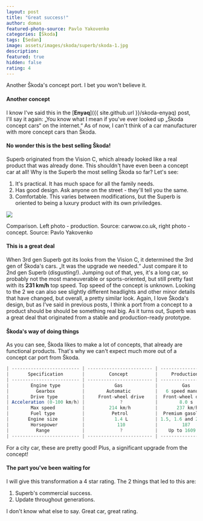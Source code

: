 ```yaml
---
layout: post
title: "Great success!"
author: domas
featured-photo-source: Pavlo Yakovenko
categories: [Škoda]
tags: [Sedan]
image: assets/images/skoda/superb/skoda-1.jpg
description:
featured: true
hidden: false
rating: 4
---
```


Another Škoda's concept port. I bet you won't believe it.

#### Another concept

I know I've said this in the [**Enyaq**]({{ site.github.url }}/skoda-enyaq) post, I'll say it again: „You know what I mean if you've ever looked up „Škoda concept cars“ on the internet.“ As of now, I can't think of a car manufacturer with more concept cars than Škoda.

#### No wonder this is the best selling Škoda!

Superb originated from the Vision C, which already looked like a real product that was already done. This shouldn't have even been a concept car at all! Why is the Superb the most selling Škoda so far? Let's see:
1. It's practical. It has much space for all the family needs.
2. Has good design. Ask anyone on the street - they'll tell you the same.
3. Comfortable. This varies between modifications, but the Superb is oriented to being a luxury product with its own priviledges.

<div class="photo-credit">
    <img src="{{ site.baseurl }}/assets/images/skoda/superb/skoda-2.jpg" class="featured-image img-fluid">
    <p>Comparison. Left photo - production. Source: carwow.co.uk, right photo - concept. Source: Pavlo Yakovenko</p>
</div>

#### This is a great deal

When 3rd gen Superb got its looks from the Vision C, it determined the 3rd gen of Škoda's cars. „It was the upgrade we needed.“ Just compare it to 2nd gen Superb (disgusting!). Jumping out of that, yes, it's a long car, so probably not the most maneuverable or sports-oriented, but still pretty fast with its **231 km/h** top speed. Top speed of the concept is unknown. Looking to the 2 we can also see slightly different headlights and other minor details that have changed, but overall, a pretty similar look. Again, I love Škoda's design, but as I've said in previous posts, I think a port from a concept to a product should be should be something real big. As it turns out, Superb was a great deal that originated from a stable and production-ready prototype.

#### Škoda's way of doing things

As you can see, Škoda likes to make a lot of concepts, that already are functional products. That's why we can't expect much more out of a concept car port from Škoda.

```java
| ------------------------- | ------------------------ | ------------------ |
|       Specification       |         Concept          |     Production     |
| ------------------------- | ------------------------ | ------------------ |
|        Engine type        |           Gas            |         Gas        |
|          Gearbox          |        Automatic         |   6 speed manual   |
|        Drive type         |     Front-wheel drive    |  Front-wheel drive |
| Acceleration (0-100 km/h) |             ?            |        8.0 s       |
|        Max speed          |         214 km/h         |       237 km/h     |
|        Fuel type          |          Petrol          |  Premium gasoline  |
|       Engine size         |           1.4 L          | 1.5, 1.6 and 2.0 L |
|        Horsepower         |            110           |         187        |
|          Range            |             ?            |    Up to 1609 km   |
| ------------------------- | ------------------------ | ------------------ |
```
For a city car, these are pretty good! Plus, a significant upgrade from the concept!

#### The part you've been waiting for

I will give this transformation a 4 star rating. The 2 things that led to this are:
1. Superb's commercial success.
2. Update throughout generations.

I don't know what else to say. Great car, great rating.